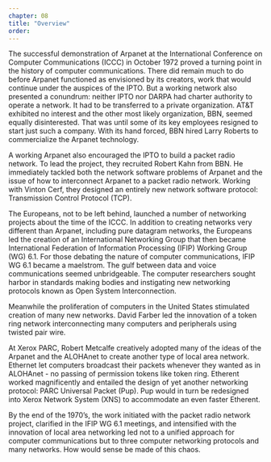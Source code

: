 ```yaml
---
chapter: 08
title: "Overview"
order: 
---
```


The successful demonstration of Arpanet at the International Conference on Computer Communications (ICCC) in October 1972 proved a turning point in the history of computer communications. There did remain much to do before Arpanet functioned as envisioned by its creators, work that would continue under the auspices of the IPTO. But a working network also presented a conundrum: neither IPTO nor DARPA had charter authority to operate a network. It had to be transferred to a private organization. AT&T exhibited no interest and the other most likely organization, BBN, seemed equally disinterested. That was until some of its key employees resigned to start just such a company. With its hand forced, BBN hired Larry Roberts to commercialize the Arpanet technology.

A working Arpanet also encouraged the IPTO to build a packet radio network. To lead the project, they recruited Robert Kahn from BBN. He immediately tackled both the network software problems of Arpanet and the issue of how to interconnect Arpanet to a packet radio network. Working with Vinton Cerf, they designed an entirely new network software protocol: Transmission Control Protocol (TCP).

The Europeans, not to be left behind, launched a number of networking projects about the time of the ICCC. In addition to creating networks very different than Arpanet, including pure datagram networks, the Europeans led the creation of an International Networking Group that then became International Federation of Information Processing (IFIP) Working Group (WG) 6.1. For those debating the nature of computer communications, IFIP WG 6.1 became a maelstrom. The gulf between data and voice communications seemed unbridgeable. The computer researchers sought harbor in standards making bodies and instigating new networking protocols known as Open System Interconnection.

Meanwhile the proliferation of computers in the United States stimulated creation of many new networks. David Farber led the innovation of a token ring network interconnecting many computers and peripherals using twisted pair wire.

At Xerox PARC, Robert Metcalfe creatively adopted many of the ideas of the Arpanet and the ALOHAnet to create another type of local area network. Ethernet let computers broadcast their packets whenever they wanted as in ALOHAnet - no passing of permission tokens like token ring. Etherent worked magnificently and entailed the design of yet another networking protocol: PARC Universal Packet (Pup). Pup would in turn be redesigned into Xerox Network System (XNS) to accommodate an even faster Etherent.

By the end of the 1970’s, the work initiated with the packet radio network project, clarified in the IFIP WG 6.1 meetings, and intensified with the innovation of local area networking led not to a unified approach for computer communications but to three computer networking protocols and many networks. How would sense be made of this chaos.
